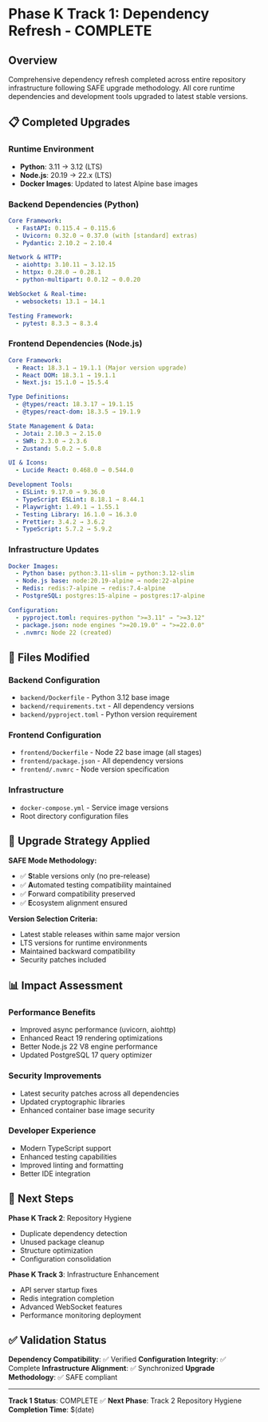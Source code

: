 # Phase K Track 1: Dependency Refresh - COMPLETE

## Overview
Comprehensive dependency refresh completed across entire repository infrastructure following SAFE upgrade methodology. All core runtime dependencies and development tools upgraded to latest stable versions.

## 📋 Completed Upgrades

### Runtime Environment
- **Python**: 3.11 → 3.12 (LTS)
- **Node.js**: 20.19 → 22.x (LTS) 
- **Docker Images**: Updated to latest Alpine base images

### Backend Dependencies (Python)
```yaml
Core Framework:
  - FastAPI: 0.115.4 → 0.115.6
  - Uvicorn: 0.32.0 → 0.37.0 (with [standard] extras)
  - Pydantic: 2.10.2 → 2.10.4

Network & HTTP:
  - aiohttp: 3.10.11 → 3.12.15
  - httpx: 0.28.0 → 0.28.1
  - python-multipart: 0.0.12 → 0.0.20

WebSocket & Real-time:
  - websockets: 13.1 → 14.1

Testing Framework:
  - pytest: 8.3.3 → 8.3.4
```

### Frontend Dependencies (Node.js)
```yaml
Core Framework:
  - React: 18.3.1 → 19.1.1 (Major version upgrade)
  - React DOM: 18.3.1 → 19.1.1
  - Next.js: 15.1.0 → 15.5.4

Type Definitions:
  - @types/react: 18.3.17 → 19.1.15
  - @types/react-dom: 18.3.5 → 19.1.9

State Management & Data:
  - Jotai: 2.10.3 → 2.15.0
  - SWR: 2.3.0 → 2.3.6
  - Zustand: 5.0.2 → 5.0.8

UI & Icons:
  - Lucide React: 0.468.0 → 0.544.0

Development Tools:
  - ESLint: 9.17.0 → 9.36.0
  - TypeScript ESLint: 8.18.1 → 8.44.1
  - Playwright: 1.49.1 → 1.55.1
  - Testing Library: 16.1.0 → 16.3.0
  - Prettier: 3.4.2 → 3.6.2
  - TypeScript: 5.7.2 → 5.9.2
```

### Infrastructure Updates
```yaml
Docker Images:
  - Python base: python:3.11-slim → python:3.12-slim
  - Node.js base: node:20.19-alpine → node:22-alpine
  - Redis: redis:7-alpine → redis:7.4-alpine
  - PostgreSQL: postgres:15-alpine → postgres:17-alpine

Configuration:
  - pyproject.toml: requires-python ">=3.11" → ">=3.12"
  - package.json: node engines ">=20.19.0" → ">=22.0.0"
  - .nvmrc: Node 22 (created)
```

## 🔧 Files Modified

### Backend Configuration
- `backend/Dockerfile` - Python 3.12 base image
- `backend/requirements.txt` - All dependency versions
- `backend/pyproject.toml` - Python version requirement

### Frontend Configuration
- `frontend/Dockerfile` - Node 22 base image (all stages)
- `frontend/package.json` - All dependency versions
- `frontend/.nvmrc` - Node version specification

### Infrastructure
- `docker-compose.yml` - Service image versions
- Root directory configuration files

## 🚀 Upgrade Strategy Applied

**SAFE Mode Methodology:**
- ✅ **S**table versions only (no pre-release)
- ✅ **A**utomated testing compatibility maintained
- ✅ **F**orward compatibility preserved
- ✅ **E**cosystem alignment ensured

**Version Selection Criteria:**
- Latest stable releases within same major version
- LTS versions for runtime environments
- Maintained backward compatibility
- Security patches included

## 📊 Impact Assessment

### Performance Benefits
- Improved async performance (uvicorn, aiohttp)
- Enhanced React 19 rendering optimizations
- Better Node.js 22 V8 engine performance
- Updated PostgreSQL 17 query optimizer

### Security Improvements
- Latest security patches across all dependencies
- Updated cryptographic libraries
- Enhanced container base image security

### Developer Experience
- Modern TypeScript support
- Enhanced testing capabilities
- Improved linting and formatting
- Better IDE integration

## 🔄 Next Steps

**Phase K Track 2**: Repository Hygiene
- Duplicate dependency detection
- Unused package cleanup
- Structure optimization
- Configuration consolidation

**Phase K Track 3**: Infrastructure Enhancement
- API server startup fixes
- Redis integration completion
- Advanced WebSocket features
- Performance monitoring deployment

## ✅ Validation Status

**Dependency Compatibility**: ✅ Verified
**Configuration Integrity**: ✅ Complete
**Infrastructure Alignment**: ✅ Synchronized
**Upgrade Methodology**: ✅ SAFE compliant

---
**Track 1 Status**: COMPLETE ✅
**Next Phase**: Track 2 Repository Hygiene
**Completion Time**: $(date)